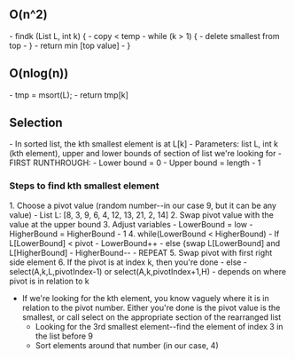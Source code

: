 <h2> O(n^2) </h2>
- findk (List L, int k) {
	- copy < temp
	- while (k > 1) {
		- delete smallest from top
	- }
	- return min [top value]
- }


<h2> O(nlog(n)) </h2>
- tmp = msort(L);
- return tmp[k]

<h2>Selection</h2>
- In sorted list, the kth smallest element is at L[k]
- Parameters: list L, int k (kth element), upper and lower bounds of section of list we're looking for
	- FIRST RUNTHROUGH:
		- Lower bound = 0
		- Upper bound = length - 1
<h3> Steps to find kth smallest element </h3>
1. Choose a pivot value (random number--in our case 9, but it can be any value)
	- List L: [8, 3, 9, 6, 4, 12, 13, 21, 2, 14]
2. Swap pivot value with the value at the upper bound
3. Adjust variables
	- LowerBound = low
	- HigherBound = HigherBound - 1
4. while(LowerBound < HigherBound)
	- If L[LowerBound] < pivot
		- LowerBound++
		- else {swap L[LowerBound] and L[HigherBound]
		- HigherBound--
	- REPEAT
5. Swap pivot with first right side element
6. If the pivot is at index k, then you're done
	- else
		- select(A,k,L,pivotIndex-1) or select(A,k,pivotIndex+1,H)
			- depends on where pivot is in relation to k

- If we're looking for the kth element, you know vaguely where it is in relation to the pivot number. Either you're done is the pivot value is the smallest, or call select on the appropriate section of the rearranged list
	- Looking for the 3rd smallest element--find the element of index 3 in the list before 9
	- Sort elements around that number (in our case, 4)
	
